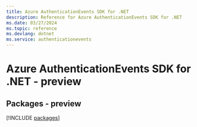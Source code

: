 ```yaml
---
title: Azure AuthenticationEvents SDK for .NET
description: Reference for Azure AuthenticationEvents SDK for .NET
ms.date: 03/27/2024
ms.topic: reference
ms.devlang: dotnet
ms.service: authenticationevents
---
```

# Azure AuthenticationEvents SDK for .NET - preview
## Packages - preview
[!INCLUDE [packages](authenticationevents-index.md)]